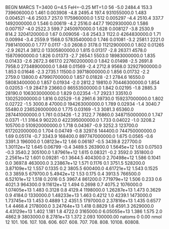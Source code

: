 BEGN
MARCS T=3400 G=4.5 FeH=-0.25 MT=1.0
                  56
-5.0 2484.4 153.3 739606000.0 1.461 0.003908 
-4.8 2495.4 197.4 931055000.0 1.483 0.004521 
-4.6 2503.7 257.0 1175960000.0 1.512 0.005297 
-4.4 2510.4 337.7 1492000000.0 1.546 0.00619 
-4.2 2516.0 447.7 1902930000.0 1.586 0.007157 
-4.0 2522.3 599.7 2450970000.0 1.628 0.008127 
-3.8 2530.9 814.2 3204120000.0 1.67 0.009056 
-3.6 2543.3 1122.0 4264830000.0 1.71 0.00994 
-3.4 2559.9 1568.0 5783540000.0 1.746 0.01081 
-3.2 2581.1 2221.0 7981410000.0 1.777 0.0117 
-3.0 2608.0 3178.0 11212900000.0 1.802 0.01265 
-2.9 2621.4 3812.0 13305800000.0 1.815 0.01317 
-2.8 2637.1 4578.0 15870900000.0 1.826 0.01373 
-2.7 2654.1 5503.0 18983000000.0 1.835 0.01433 
-2.6 2672.3 6617.0 22760200000.0 1.842 0.01498 
-2.5 2691.8 7958.0 27348900000.0 1.848 0.01569 
-2.4 2712.8 9568.0 32927900000.0 1.853 0.01646 
-2.3 2735.1 11500.0 39718000000.0 1.856 0.01732 
-2.2 2759.0 13800.0 47990700000.0 1.857 0.01828 
-2.1 2784.6 16550.0 58083400000.0 1.857 0.01934 
-2.0 2812.2 19810.0 70446300000.0 1.854 0.02053 
-1.9 2847.9 23660.0 86553500000.0 1.842 0.02195 
-1.8 2885.3 28190.0 106303000000.0 1.829 0.02354 
-1.7 2923.1 33510.0 130252000000.0 1.816 0.02529 
-1.6 2961.6 39730.0 159237000000.0 1.802 0.02722 
-1.5 3000.8 47000.0 194263000000.0 1.789 0.02934 
-1.4 3040.7 55480.0 236526000000.0 1.775 0.03169 
-1.3 3081.3 65360.0 287441000000.0 1.761 0.03426 
-1.2 3122.7 76860.0 348715000000.0 1.747 0.0371 
-1.1 3164.9 90220.0 422395000000.0 1.733 0.04022 
-1.0 3208.2 105700.0 510920000000.0 1.718 0.04367 
-0.9 3252.3 123700.0 617202000000.0 1.704 0.04749 
-0.8 3297.6 144400.0 744750000000.0 1.69 0.05174 
-0.7 3343.9 168400.0 897747000000.0 1.675 0.0565 
-0.6 3391.3 196000.0 1.08123e+12 1.66 0.06187 
-0.5 3439.8 227700.0 1.30112e+12 1.645 0.06799 
-0.4 3489.5 263900.0 1.5645e+12 1.63 0.07503 
-0.3 3540.2 305100.0 1.87961e+12 1.615 0.08321 
-0.2 3592.0 351800.0 2.2561e+12 1.601 0.09281 
-0.1 3644.5 404300.0 2.70498e+12 1.586 0.1041 
0.0 3697.8 463000.0 3.23867e+12 1.571 0.1176 
0.1 3751.5 528200.0 3.87109e+12 1.557 0.1335 
0.2 3805.5 600400.0 4.61721e+12 1.543 0.1525 
0.3 3859.5 679700.0 5.4942e+12 1.53 0.175 
0.4 3913.5 766500.0 6.52101e+12 1.518 0.2016 
0.5 3967.4 861200.0 7.71979e+12 1.506 0.233 
0.6 4021.3 964300.0 9.11612e+12 1.494 0.2698 
0.7 4075.2 1076000.0 1.07405e+13 1.483 0.3128 
0.8 4129.4 1198000.0 1.26287e+13 1.473 0.3629 
0.9 4184.0 1330000.0 1.48233e+13 1.463 0.4212 
1.0 4239.1 1473000.0 1.73745e+13 1.453 0.4889 
1.2 4351.5 1797000.0 2.37816e+13 1.435 0.6577 
1.4 4468.4 2178000.0 3.24764e+13 1.418 0.8829 
1.6 4591.3 2629000.0 4.43129e+13 1.402 1.181 
1.8 4722.0 3165000.0 6.05055e+13 1.386 1.575 
2.0 4862.9 3803000.0 8.2781e+13 1.372 2.093 
100000.00
natoms              0      0.00
nmol          12
          101.         106.       107.      108.         606.        607.        608.
          707.         708.       808.    10108.       60808.
